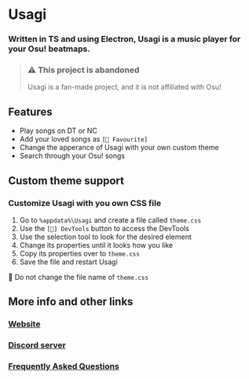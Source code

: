 # Usagi
### Written in TS and using Electron, Usagi is a music player for your Osu! beatmaps.
> ### ⚠️ This project is abandoned
> Usagi is a fan-made project, and it is not affiliated with Osu!

## Features
- Play songs on DT or NC
- Add your loved songs as `[🌟 Favourite]`
- Change the apperance of Usagi with your own custom theme
- Search through your Osu! songs

## Custom theme support
### Customize Usagi with you own CSS file
1) Go to `%appdata%\Usagi` and create a file called `theme.css`
2) Use the `[🔧] DevTools` button to access the DevTools
3) Use the selection tool to look for the desired element
4) Change its properties until it looks how you like
5) Copy its properties over to `theme.css`
6) Save the file and restart Usagi

🛑 Do not change the file name of `theme.css`

## More info and other links
### [Website](https://usagi.malawa.dev/en)
### [Discord server](https://discord.gg/cZJJzbqp9A)
### [Frequently Asked Questions](https://usagi.malawa.dev/en#faqtitle)
